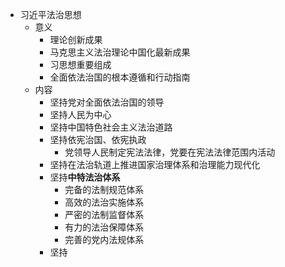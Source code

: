 - 习近平法治思想
	- 意义
		- 理论创新成果
		- 马克思主义法治理论中国化最新成果
		- 习思想重要组成
		- 全面依法治国的根本遵循和行动指南
	- 内容
		- 坚持党对全面依法治国的领导
		- 坚持人民为中心
		- 坚持中国特色社会主义法治道路
		- 坚持依宪治国、依宪执政
			- 党领导人民制定宪法法律，党要在宪法法律范围内活动
		- 坚持在法治轨道上推进国家治理体系和治理能力现代化
		- 坚持**中特法治体系**
			- 完备的法制规范体系
			- 高效的法治实施体系
			- 严密的法制监督体系
			- 有力的法治保障体系
			- 完善的党内法规体系
		- 坚持